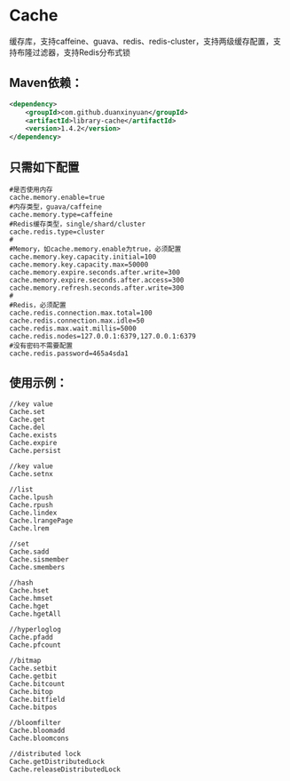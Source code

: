 # Cache
缓存库，支持caffeine、guava、redis、redis-cluster，支持两级缓存配置，支持布隆过滤器，支持Redis分布式锁

## Maven依赖：
```xml
<dependency>
    <groupId>com.github.duanxinyuan</groupId>
    <artifactId>library-cache</artifactId>
    <version>1.4.2</version>
</dependency>
```

## 只需如下配置
```text
#是否使用内存
cache.memory.enable=true
#内存类型，guava/caffeine
cache.memory.type=caffeine
#Redis缓存类型，single/shard/cluster
cache.redis.type=cluster
#
#Memory，如cache.memory.enable为true，必须配置
cache.memory.key.capacity.initial=100
cache.memory.key.capacity.max=50000
cache.memory.expire.seconds.after.write=300
cache.memory.expire.seconds.after.access=300
cache.memory.refresh.seconds.after.write=300
#
#Redis，必须配置
cache.redis.connection.max.total=100
cache.redis.connection.max.idle=50
cache.redis.max.wait.millis=5000
cache.redis.nodes=127.0.0.1:6379,127.0.0.1:6379
#没有密码不需要配置
cache.redis.password=465a4sda1
```

## 使用示例：
    
    //key value
    Cache.set
    Cache.get
    Cache.del
    Cache.exists
    Cache.expire
    Cache.persist
    
    //key value
    Cache.setnx
    
    //list
    Cache.lpush
    Cache.rpush
    Cache.lindex
    Cache.lrangePage
    Cache.lrem
    
    //set
    Cache.sadd
    Cache.sismember
    Cache.smembers
    
    //hash
    Cache.hset
    Cache.hmset
    Cache.hget
    Cache.hgetAll
    
    //hyperloglog
    Cache.pfadd
    Cache.pfcount
  
    //bitmap
    Cache.setbit
    Cache.getbit
    Cache.bitcount
    Cache.bitop
    Cache.bitfield
    Cache.bitpos
  
    //bloomfilter
    Cache.bloomadd
    Cache.bloomcons

    //distributed lock
    Cache.getDistributedLock
    Cache.releaseDistributedLock